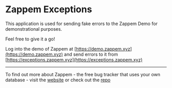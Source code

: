 # Zappem Exceptions

This application is used for sending fake errors to the Zappem Demo for demonstrational purposes.

Feel free to give it a go!

Log into the demo of Zappem at [https://demo.zappem.xyz](https://demo.zappem.xyz) and send errors to it from [https://exceptions.zappem.xyz](https://exceptions.zappem.xyz)

---

To find out more about Zappem - the free bug tracker that uses your own database - visit the [website](https://zappem.xyz) or check out the [repo](https://github.com/danjohnson95/zappem)
